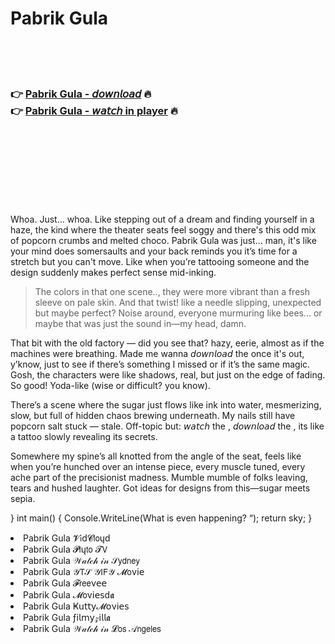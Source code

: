 <h1>Pabrik Gula</h1>

<br><br><br>

<h3>👉 <a href="https://Jeremys-suiryramsalt1981.github.io/zpfydtsolb/">Pabrik Gula - 𝘥𝘰𝘸𝘯𝘭𝘰𝘢𝘥</a> 🔥<br>
👉 <a href="https://Jeremys-suiryramsalt1981.github.io/zpfydtsolb/">Pabrik Gula - 𝘸𝘢𝘵𝘤𝘩 in player</a> 🔥
</h3>



<br><br><br><br><br><br><br>


Whoa. Just... whoa. Like stepping out of a dream and finding yourself in a haze, the kind where the theater seats feel soggy and there's this odd mix of popcorn crumbs and melted choco. Pabrik Gula was just... man, it's like your mind does somersaults and your back reminds you it’s time for a stretch but you can't move. Like when you’re tattooing someone and the design suddenly makes perfect sense mid-inking.

> The colors in that one scene.., they were more vibrant than a fresh sleeve on pale skin. And that twist! like a needle slipping, unexpected but maybe perfect? Noise around, everyone murmuring like bees... or maybe that was just the sound in—my head, damn.

That bit with the old factory — did you see that? hazy, eerie, almost as if the machines were breathing. Made me wanna 𝘥𝘰𝘸𝘯𝘭𝘰𝘢𝘥 the   once it's out, y’know, just to see if there’s something I missed or if it’s the same magic. Gosh, the characters were like shadows, real, but just on the edge of fading. So good! Yoda-like (wise or difficult? you know).

There’s a scene where the sugar just flows like ink into water, mesmerizing, slow, but full of hidden chaos brewing underneath. My nails still have popcorn salt stuck — stale. Off-topic but: 𝘸𝘢𝘵𝘤𝘩 the  , 𝘥𝘰𝘸𝘯𝘭𝘰𝘢𝘥 the  , its like a tattoo slowly revealing its secrets.

Somewhere my spine’s all knotted from the angle of the seat, feels like when you’re hunched over an intense piece, every muscle tuned, every ache part of the precisionist madness. Mumble mumble of folks leaving, tears and hushed laughter. Got ideas for designs from this—sugar meets sepia.

} int main() { 
   Console.WriteLine(What is even happening? “);
   return sky;
}

<li>Pabrik Gula 𝓥𝗂ԁ𝓒𝗅𝗈ųԁ</li>
<li>Pabrik Gula 𝓟𝗅ų𝗍𝗈 𝓣𝖵</li>
<li>Pabrik Gula 𝒲𝒶𝓉𝒸𝒽 𝒾𝓃 𝒮𝗒𝖽𝗇𝖾𝗒</li>
<li>Pabrik Gula 𝒴𝖳𝒮 𝒴𝖨𝖥𝒴 𝓜𝗈ν𝗂𝖾</li>
<li>Pabrik Gula 𝓕𝗋𝖾𝖾ν𝖾𝖾</li>
<li>Pabrik Gula 𝓜𝗈ν𝗂𝖾𝗌ԁ𝖆</li>
<li>Pabrik Gula Ҝ𝗎𝗍𝗍𝗒𝓜𝗈ν𝗂𝖾𝗌</li>
<li>Pabrik Gula ƒ𝗂𝗅𝗆𝗒𝓏𝗂𝗅𝗅𝖆</li>
<li>Pabrik Gula 𝒲𝒶𝓉𝒸𝒽 𝒾𝓃 𝓛𝗈𝗌 𝒜𝗇𝗀𝖾𝗅𝖾𝗌</li>
